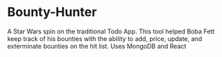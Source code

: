 # Bounty-Hunter
A Star Wars spin on the traditional Todo App. This tool helped Boba Fett keep track of his bounties with the ability to add, price, update, and exterminate bounties on the hit list. Uses MongoDB and React
